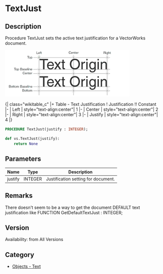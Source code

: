 # TextJust

## Description
Procedure TextJust sets the active text justification for a VectorWorks document. 

![Text Locus](files/Textlocus.gif)

{| class="wikitable_c"
|+ Table - Text Justification
! Justification !! Constant
|-
| Left
| style="text-align:center"| 1
|-
| Center
| style="text-align:center"| 2
|-
| Right
| style="text-align:center"| 3
|-
| Justify
| style="text-align:center"| 4
|}

```pascal
PROCEDURE TextJust(justify : INTEGER);
```

```python
def vs.TextJust(justify):
    return None
```

## Parameters
|Name|Type|Description|
|---|---|---|
|justify|INTEGER|Justification setting for document.|

## Remarks
There doesn't seem to be a way to get the document DEFAULT text justification like FUNCTION GetDefaultTextJust : INTEGER;

## Version
Availability: from All Versions

## Category
* [Objects - Text](../Categories/Objects%20-%20Text.md)
